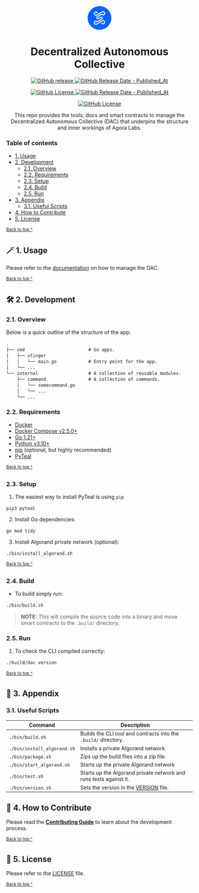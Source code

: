 <p align="center">
  <a href="https://agoralabs.sh">
    <img alt="Agora labs logo" src="assets/agora_labs_logo-64x64.png" style="padding-top: 15px" height="64" />
  </a>
</p>

<h1 align="center">
  Decentralized Autonomous Collective
</h1>

<p align="center">
  <a href="https://github.com/agoralabs-sh/decentralized-autonomous-collective/releases/latest">
    <img alt="GitHub release" src="https://img.shields.io/github/v/release/agoralabs-sh/decentralized-autonomous-collective?&logo=github">
  </a>
  <a href="https://github.com/agoralabs-sh/decentralized-autonomous-collective/releases/latest">
    <img alt="GitHub Release Date - Published_At" src="https://img.shields.io/github/release-date/agoralabs-sh/decentralized-autonomous-collective?logo=github">
  </a>
</p>

<p align="center">
  <a href="https://github.com/agoralabs-sh/decentralized-autonomous-collective/releases">
    <img alt="GitHub License" src="https://img.shields.io/github/v/release/agoralabs-sh/decentralized-autonomous-collective?include_prereleases&label=pre-release&logo=github">
  </a>
  <a href="https://github.com/agoralabs-sh/decentralized-autonomous-collective/releases">
    <img alt="GitHub Release Date - Published_At" src="https://img.shields.io/github/release-date-pre/agoralabs-sh/decentralized-autonomous-collective?label=pre-release date&logo=github">
  </a>
</p>

<p align="center">
  <a href="https://github.com/agoralabs-sh/decentralized-autonomous-collective/blob/main/LICENSE">
    <img alt="GitHub License" src="https://img.shields.io/github/license/agoralabs-sh/decentralized-autonomous-collective">
  </a>
</p>

<p align="center">
  This repo provides the tools, docs and smart contracts to manage the Decentralized Autonomous Collective (DAC) that underpins the structure and inner workings of Agora Labs.
</p>

### Table of contents

* [1. Usage](#-1-usage)
* [2. Development](#-2-development)
  - [2.1. Overview](#21-overview)
  - [2.2. Requirements](#22-requirements)
  - [2.3. Setup](#23-setup)
  - [2.4. Build](#24-build)
  - [2.5. Run](#25-run)
* [3. Appendix](#-3-appendix)
  - [3.1. Useful Scripts](#31-useful-scripts)
* [4. How to Contribute](#-4-how-to-contribute)
* [5. License](#-5-license)

<sup>[Back to top ^][table-of-contents]</sup>

## 🪄 1. Usage

Please refer to the [documentation][documentation] on how to manage the DAC.

<sup>[Back to top ^][table-of-contents]</sup>

## 🛠 2. Development

### 2.1. Overview

Below is a quick outline of the structure of the app:

```text
.
├── cmd                        # Go apps.
|   ├── stinger
|   │   └── main.go            # Entry point for the app.
│   └── ...
└── internal                   # A collection of reusable modules.
    ├── command                # A collection of commands.
    |   └── somecommand.go
    |   └── ...
    └── ...
```

### 2.2. Requirements

* [Docker][docker]
* [Docker Compose v2.5.0+][docker-compose]
* [Go 1.21+][golang]
* [Python v3.10+][python]
* [pip][pip] (optional, but highly recommended)
* [PyTeal][pyteal]

<sup>[Back to top ^][table-of-contents]</sup>

### 2.3. Setup

1. The easiest way to install PyTeal is using `pip`
```shell
pip3 pyteal
```

2. Install Go dependencies:
```shell
go mod tidy
```

3. Install Algorand private network (optional):
```shell
./bin/install_algorand.sh
```

<sup>[Back to top ^][table-of-contents]</sup>

### 2.4. Build

* To build simply run:
```bash
./bin/build.sh
```

> **NOTE:** This will compile the source code into a binary and move smart contracts to  the `.build/` directory.

### 2.5. Run

1. To check the CLI compiled correctly:
```bash
./build/dac version
```

<sup>[Back to top ^][table-of-contents]</sup>

## 📑 3. Appendix

### 3.1. Useful Scripts

| Command                     | Description                                                       |
|-----------------------------|-------------------------------------------------------------------|
| `./bin/build.sh`            | Builds the CLI tool and contracts into the `.build/` directory.   |
| `./bin/install_algorand.sh` | Installs a private Algorand network.                              |
| `./bin/package.sh`          | Zips up the build files into a zip file.                          |
| `./bin/start_algorand.sh`   | Starts up the private Algorand network                            |
| `./bin/test.sh`             | Starts up the Algorand private network and runs tests against it. |
| `./bin/version.sh`          | Sets the version in the [VERSION][version] file.                  |

## 👏 4. How to Contribute

Please read the [**Contributing Guide**][contribute] to learn about the development process.

<sup>[Back to top ^][table-of-contents]</sup>

## 📄 5. License

Please refer to the [LICENSE][license] file.

<sup>[Back to top ^][table-of-contents]</sup>

<!-- Links -->
[contribute]: ./CONTRIBUTING.md
[docker]: https://docs.docker.com/get-docker/
[docker-compose]: https://docs.docker.com/compose/install/
[documentation]: https://dac.agoralabs.sh
[golang]: https://golang.org/dl/
[license]: ./LICENSE
[pip]: https://pip.pypa.io/en/stable/installation/
[pyteal]: https://pyteal.readthedocs.io/en/latest/installation.html
[python]: https://www.python.org/downloads/
[table-of-contents]: #table-of-contents
[version]: ./VERSION


